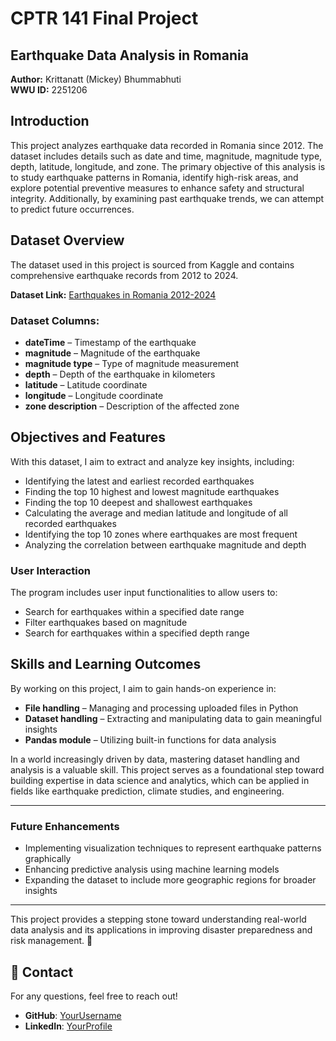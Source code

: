 # CPTR 141 Final Project

## Earthquake Data Analysis in Romania
**Author:** Krittanatt (Mickey) Bhummabhuti  
**WWU ID:** 2251206

## Introduction
This project analyzes earthquake data recorded in Romania since 2012. The dataset includes details such as date and time, magnitude, magnitude type, depth, latitude, longitude, and zone. The primary objective of this analysis is to study earthquake patterns in Romania, identify high-risk areas, and explore potential preventive measures to enhance safety and structural integrity. Additionally, by examining past earthquake trends, we can attempt to predict future occurrences.

## Dataset Overview
The dataset used in this project is sourced from Kaggle and contains comprehensive earthquake records from 2012 to 2024.

**Dataset Link:** [Earthquakes in Romania 2012-2024](https://www.kaggle.com/datasets/stefancomanita/earthquakes-in-romania-from-2012-to-2024?resource=download)

### Dataset Columns:
- **dateTime** – Timestamp of the earthquake
- **magnitude** – Magnitude of the earthquake
- **magnitude type** – Type of magnitude measurement
- **depth** – Depth of the earthquake in kilometers
- **latitude** – Latitude coordinate
- **longitude** – Longitude coordinate
- **zone description** – Description of the affected zone

## Objectives and Features
With this dataset, I aim to extract and analyze key insights, including:
- Identifying the latest and earliest recorded earthquakes
- Finding the top 10 highest and lowest magnitude earthquakes
- Finding the top 10 deepest and shallowest earthquakes
- Calculating the average and median latitude and longitude of all recorded earthquakes
- Identifying the top 10 zones where earthquakes are most frequent
- Analyzing the correlation between earthquake magnitude and depth

### User Interaction
The program includes user input functionalities to allow users to:
- Search for earthquakes within a specified date range
- Filter earthquakes based on magnitude
- Search for earthquakes within a specified depth range

## Skills and Learning Outcomes
By working on this project, I aim to gain hands-on experience in:
- **File handling** – Managing and processing uploaded files in Python
- **Dataset handling** – Extracting and manipulating data to gain meaningful insights
- **Pandas module** – Utilizing built-in functions for data analysis

In a world increasingly driven by data, mastering dataset handling and analysis is a valuable skill. This project serves as a foundational step toward building expertise in data science and analytics, which can be applied in fields like earthquake prediction, climate studies, and engineering.

---

### Future Enhancements
- Implementing visualization techniques to represent earthquake patterns graphically
- Enhancing predictive analysis using machine learning models
- Expanding the dataset to include more geographic regions for broader insights

---

This project provides a stepping stone toward understanding real-world data analysis and its applications in improving disaster preparedness and risk management. 🚀



## 📩 Contact
For any questions, feel free to reach out!
- **GitHub**: [YourUsername](https://github.com/yourusername)
- **LinkedIn**: [YourProfile](https://linkedin.com/in/yourprofile)


